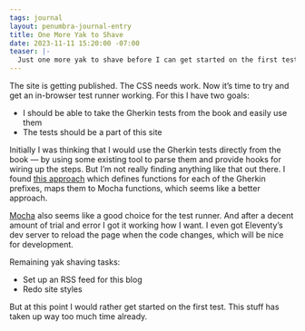 ```yaml
---
tags: journal
layout: penumbra-journal-entry
title: One More Yak to Shave
date: 2023-11-11 15:20:00 -07:00
teaser: |-
  Just one more yak to shave before I can get started on the first test.
---
```


The site is getting published. The CSS needs work. Now it’s time to try and get an
in-browser test runner working. For this I have two goals:

- I should be able to take the Gherkin tests from the book and easily use them
- The tests should be a part of this site

Initially I was thinking that I would use the Gherkin tests directly from the book — by
using some existing tool to parse them and provide hooks for wiring up the steps. But I’m
not really finding anything like that out there. I found [this approach][mocha-gherkin]
which defines functions for each of the Gherkin prefixes, maps them to Mocha functions,
which seems like a better approach.

[mocha-gherkin]: https://github.com/hyperjump-io/json-schema/blob/0d9b0fec778dfd46e4136987f03b9fcf0147ea39/lib/mocha-gherkin.spec.ts

[Mocha] also seems like a good choice for the test runner. And after a decent amount of trial
and error I got it working how I want. I even got Eleventy’s dev server to reload the page
when the code changes, which will be nice for development.

[mocha]: https://mochajs.org/

Remaining yak shaving tasks:

- Set up an RSS feed for this blog
- Redo site styles

But at this point I would rather get started on the first test. This stuff has taken up way
too much time already.
